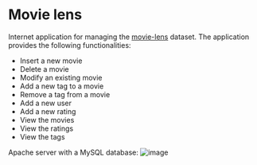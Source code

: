 # Movie lens

Internet application for managing the [movie-lens](https://grouplens.org/datasets/movielens/) dataset. The application provides the following functionalities:
- Insert a new movie
- Delete a movie
- Modify an existing movie
- Add a new tag to a movie
- Remove a tag from a movie
- Add a new user
- Add a new rating
- View the movies
- View the ratings
- View the tags

Apache server with a MySQL database:
![image](https://user-images.githubusercontent.com/62139765/236700727-62108aeb-7c3b-4aee-bc92-119fa8882866.png)
